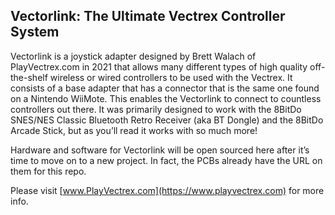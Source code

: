 ## Vectorlink: The Ultimate Vectrex Controller System

Vectorlink is a joystick adapter designed by Brett Walach of PlayVectrex.com in 2021 that allows many different types of high quality off-the-shelf wireless or wired controllers to be used with the Vectrex. It consists of a base adapter that has a connector that is the same one found on a Nintendo WiiMote. This enables the Vectorlink to connect to countless controllers out there. It was primarily designed to work with the 8BitDo SNES/NES Classic Bluetooth Retro Receiver (aka BT Dongle) and the 8BitDo Arcade Stick, but as you’ll read it works with so much more!

Hardware and software for Vectorlink will be open sourced here after it’s time to move on to a new project. In fact, the PCBs already have the URL on them for this repo.

Please visit [www.PlayVectrex.com](https://www.playvectrex.com) for more info.
